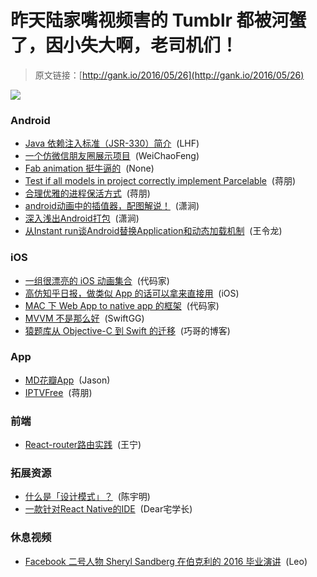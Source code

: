 # 昨天陆家嘴视频害的 Tumblr 都被河蟹了，因小失大啊，老司机们！

> 原文链接：[http://gank.io/2016/05/26](http://gank.io/2016/05/26)

![](http://ww3.sinaimg.cn/large/610dc034jw1f48mxqcvkvj20lt0pyaed.jpg)

### Android

* [Java 依赖注入标准（JSR-330）简介](http://blog.csdn.net/DL88250/article/details/4838803) &nbsp;(LHF)
* [一个仿微信朋友圈展示项目](https://github.com/razerdp/FriendCircle) &nbsp;(WeiChaoFeng)
* [Fab animation 挺牛逼的](https://github.com/qs-lll/FabActionAnimations) &nbsp;(None)
* [Test if all models in project correctly implement Parcelable](https://github.com/Commit451/ParcelCheck) &nbsp;(蒋朋)
* [合理优雅的进程保活方式](https://github.com/D-clock/AndroidDaemonService) &nbsp;(蒋朋)
* [android动画中的插值器，配图解说！](http://my.oschina.net/banxi/blog/135633) &nbsp;(潇涧)
* [深入浅出Android打包](https://mp.weixin.qq.com/s?__biz=MzA4MzEwOTkyMQ==&amp;mid=2667374595&amp;idx=1&amp;sn=96fe214204da55caa3e583039352f57c&amp;scene=1&amp;srcid=0526i6VbqnrECGE2lXL8P7cK&amp;key=f5c31ae61525f82eea3e6200ce7a32a4f3cb0221c25d2de0f614ce1137fe351f09c6138b004bc19e7f9d811f3207b93b&amp;ascene=0&amp;uin=NTgyODM2NQ%3D%3D&amp;devicetype=iMac) &nbsp;(潇涧)
* [从Instant run谈Android替换Application和动态加载机制](http://w4lle.github.io/2016/05/02/%E4%BB%8EInstant%20run%E8%B0%88Android%E6%9B%BF%E6%8D%A2Application%E5%92%8C%E5%8A%A8%E6%80%81%E5%8A%A0%E8%BD%BD%E6%9C%BA%E5%88%B6/) &nbsp;(王令龙)

### iOS

* [一组很漂亮的 iOS 动画集合](https://github.com/onmyway133/fantastic-ios-animation) &nbsp;(代码家)
* [高仿知乎日报，做类似 App 的话可以拿来直接用](https://github.com/chatwyn/WBZhiHuDailyPaper) &nbsp;(iOS)
* [MAC 下 Web App to native app 的框架](https://github.com/djyde/WebShell) &nbsp;(代码家)
* [MVVM 不是那么好](http://swift.gg/2016/05/26/mvvm-is-not-very-good/) &nbsp;(SwiftGG)
* [猿题库从 Objective-C 到 Swift 的迁移](http://blog.devtang.com/2016/05/24/migrate-from-oc-to-swift/) &nbsp;(巧哥的博客)

### App

* [MD花瓣App](https://github.com/LiCola/huabanDemo) &nbsp;(Jason)
* [IPTVFree](https://github.com/michelelacorte/IPTVFree) &nbsp;(蒋朋)

### 前端

* [React-router路由实践](https://github.com/wangning0/Autumn_Ning_Blog/blob/master/blogs/5-20/react-router%E8%B7%AF%E7%94%B1%E5%AE%9E%E8%B7%B5.md) &nbsp;(王宁)

### 拓展资源

* [什么是「设计模式」？](http://www.jianshu.com/p/e063ecad9587) &nbsp;(陈宇明)
* [一款针对React Native的IDE](https://www.decosoftware.com/) &nbsp;(Dear宅学长)

### 休息视频

* [Facebook 二号人物 Sheryl Sandberg 在伯克利的 2016 毕业演讲](http://v.youku.com/v_show/id_XMTU3ODUwNTY5Mg==.html?from=s1.8-1-1.2) &nbsp;(Leo)

